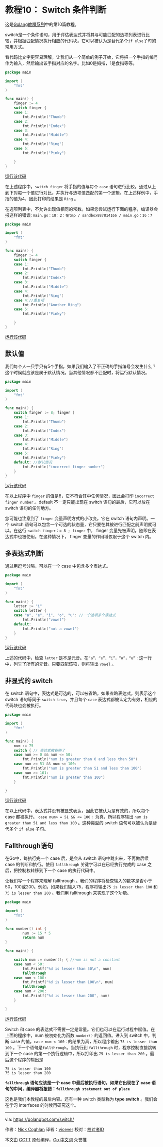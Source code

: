 # 教程10： Switch 条件判断

这是[Golang教程系列](https://golangbot.com/learn-golang-series/)中的第10篇教程。

switch是一个条件语句，用于评估表达式并将其与可能匹配的选项列表进行比较，并根据匹配情况执行相应的代码块。它可以被认为是替代多个`if else`子句的常用方式。

看代码比文字更容易理解。让我们从一个简单的例子开始，它将把一个手指的编号作为输入，然后输出该手指对应的名字。比如0是拇指，1是食指等等。

``` go   
package main

import (  
    "fmt"
)

func main() {  
    finger := 4
    switch finger {
    case 1:
        fmt.Println("Thumb")
    case 2:
        fmt.Println("Index")
    case 3:
        fmt.Println("Middle")
    case 4:
        fmt.Println("Ring")
    case 5:
        fmt.Println("Pinky")

    }
}
```
[运行该代码](https://play.golang.org/p/q4kjm2kpVe)

在上述程序中，`switch finger` 将手指的值与每个 `case` 语句进行比较。通过从上到下对每一个值进行对比，并执行与选项值匹配的第一个逻辑。在上述样例中，手指的值为4，因此打印的结果是 `Ring` 。

在选项列表中，不允许出现值相同的常数。如果您尝试运行下面的程序，编译器会报这样的错误: `main.go：18：2：在tmp / sandbox887814166 / main.go：16：7`  

``` go   
package main

import (  
    "fmt"
)

func main() {  
    finger := 4
    switch finger {
    case 1:
        fmt.Println("Thumb")
    case 2:
        fmt.Println("Index")
    case 3:
        fmt.Println("Middle")
    case 4:
        fmt.Println("Ring")
    case 4://重复项
        fmt.Println("Another Ring")
    case 5:
        fmt.Println("Pinky")

    }
}
```
[运行该代码](https://play.golang.org/p/SfXdChWdoN)

## 默认值

我们每个人一只手只有5个手指。如果我们输入了不正确的手指编号会发生什么？这个时候就应该是属于默认情况。当其他情况都不匹配时，将运行默认情况。

``` go   
package main

import (  
    "fmt"
)

func main() {  
    switch finger := 8; finger {
    case 1:
        fmt.Println("Thumb")
    case 2:
        fmt.Println("Index")
    case 3:
        fmt.Println("Middle")
    case 4:
        fmt.Println("Ring")
    case 5:
        fmt.Println("Pinky")
    default: //默认情况
        fmt.Println("incorrect finger number")
    }
}
```
[运行该代码](https://play.golang.org/p/Fq7U7SkHe1)  

在以上程序中 `finger` 的值是8，它不符合其中任何情况，因此会打印 `incorrect finger number` 。default 不一定只能出现在 switch 语句的最后，它可以放在 switch 语句的任何地方。

您可能也注意到了 `finger` 变量声明方式的小改变。它在 switch 语句内声明。一个 switch 语句可以包含一个可选的状态量，它只要在其被进行匹配之前声明就可以。在这行 `switch finger：= 8 ; finger` 中， finger 变量先被声明，随即在表达式中也被使用。在这种情况下， finger 变量的作用域仅限于这个 switch 内。

## 多表达式判断

通过用逗号分隔，可以在一个 case 中包含多个表达式。

``` go   
package main

import (  
    "fmt"
)

func main() {  
    letter := "i"
    switch letter {
    case "a", "e", "i", "o", "u": //一个选项多个表达式
        fmt.Println("vowel")
    default:
        fmt.Println("not a vowel")
    }
}
```

[运行该代码](https://play.golang.org/p/Zs9Ek5SInh)  

上述的代码中，检查 `letter` 是不是元音。在`“a”，“e”，“i”，“o”，“u”：`这一行中，列举了所有的元音。只要匹配该项，则将输出 `vowel` 。

## 非显式的 switch

在 switch 语句中，表达式是可选的，可以被省略。如果省略表达式，则表示这个 switch 语句等同于 `switch true`，并且每个 `case` 表达式都被认定为有效，相应的代码块也会被执行。

``` go   
package main

import (  
    "fmt"
)

func main() {  
    num := 75
    switch { // 表达式被省略了
    case num >= 0 && num <= 50:
        fmt.Println("num is greater than 0 and less than 50")
    case num >= 51 && num <= 100:
        fmt.Println("num is greater than 51 and less than 100")
    case num >= 101:
        fmt.Println("num is greater than 100")
    }

}
```
 
[运行该代码](https://play.golang.org/p/mMJ8EryKbN)  

在以上代码中，表达式并没有被显式表达，因此它被认为是有效的，所以每个 case 都被执行。 `case num> = 51 && <= 100：` 为真，所以程序输出 `num is greater than 51 and less than 100` 。这种类型的 switch 语句可以被认为是替代多个 `if else` 子句。


## Fallthrough语句

在Go中，每执行完一个 case 后，是会从 switch 语句中跳出来，不再做后续 case 的判断和执行。使用 `fallthrough` 关键字可以在已经执行完成的 case 之后，把控制权转移到下一个 case 的执行代码中。

让我们写一个程序来理解 fallthrough 。我们的程序将检查输入的数字是否小于50，100或200。例如，如果我们输入75，程序将输出`75 is lesser than 100` 和 `75 is lesser than 200` 。我们用 fallthrough 来实现了这个功能。

``` go   
package main

import (  
    "fmt"
)

func number() int {  
        num := 15 * 5 
        return num
}

func main() {

    switch num := number(); { //num is not a constant
    case num < 50:
        fmt.Printf("%d is lesser than 50\n", num)
        fallthrough
    case num < 100:
        fmt.Printf("%d is lesser than 100\n", num)
        fallthrough
    case num < 200:
        fmt.Printf("%d is lesser than 200", num)
    }

}
```
[运行该代码](https://play.golang.org/p/svGJAiswQj)

Switch 和 case 的表达式不需要一定是常量。它们也可以在运行过程中赋值。在上面的程序中，num 被初始化为函数 `number()` 的返回值。进入到 switch 中，判断 case 的值。`case num < 100：`的结果为真，所以程序输出 `75 is lesser than 100` 。下一个语句是`fallthrough`。当执行到 `fallthrough` 时，程序控制直接跳转到下一个 case 的第一个执行逻辑中，所以打印出 `75 is lesser than 200` 。最后这个程序的输出是

```
75 is lesser than 100  
75 is lesser than 200 
```

**`fallthrough` 语句应该是一个 case 中最后被执行语句。如果它出现在了 case 语句的中间，编译器将报错：`fallthrough statement out of place`**  


这也是我们本教程的最后内容。还有一种 switch 类型称为 **type switch** 。我们会在学习 interfaces 的时候再研究这个。




----------------

via: https://golangbot.com/switch/

作者：[Nick Coghlan](https://golangbot.com/about/)
译者：[vicever](https://github.com/vicever)
校对：[校对者ID](https://github.com/校对者ID)

本文由 [GCTT](https://github.com/studygolang/GCTT) 原创编译，[Go 中文网](https://studygolang.com/) 荣誉推
